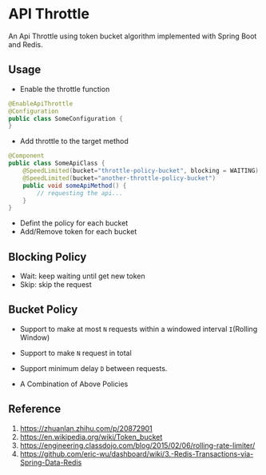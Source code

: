 # API Throttle
An Api Throttle using token bucket algorithm implemented with Spring Boot and Redis.

## Usage

* Enable the throttle function
```java
@EnableApiThrottle
@Configuration
public class SomeConfiguration {    
}
```

* Add throttle to the target method
```java
@Component
public class SomeApiClass {
    @SpeedLimited(bucket="throttle-policy-bucket", blocking = WAITING)
    @SpeedLimited(bucket="another-throttle-policy-bucket")
    public void someApiMethod() {
        // requesting the api...
    }
}
```

* Defint the policy for each bucket
* Add/Remove token for each bucket

## Blocking Policy
* Wait: keep waiting until get new token
* Skip: skip the request

## Bucket Policy

* Support to make at most `N` requests within a windowed interval `I`(Rolling Window)
* Support to make `N` request in total
* Support minimum delay `D` between requests.

* A Combination of Above Policies

## Reference
1. https://zhuanlan.zhihu.com/p/20872901
1. https://en.wikipedia.org/wiki/Token_bucket
1. https://engineering.classdojo.com/blog/2015/02/06/rolling-rate-limiter/
1. https://github.com/eric-wu/dashboard/wiki/3.-Redis-Transactions-via-Spring-Data-Redis
